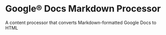 # Google&reg; Docs Markdown Processor

A content processor that converts Markdown-formatted Google Docs to HTML
